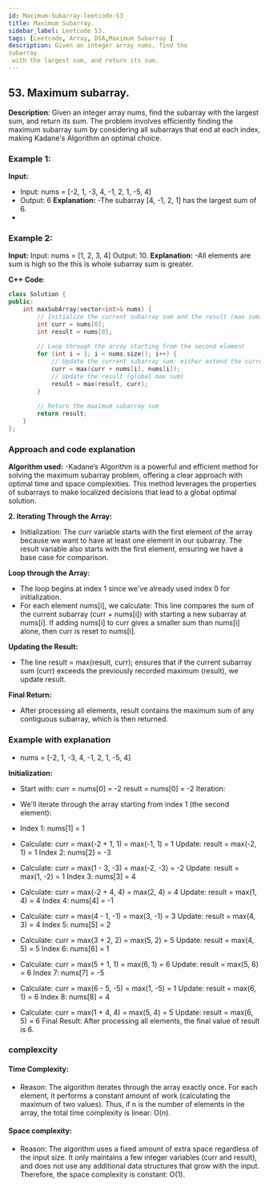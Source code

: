 ```yaml
---
id: Maximum-Subarray-leetcode-53
title: Maximum Subarray.
sidebar_label: Leetcode 53.
tags: [Leetcode, Array, DSA,Maximum Subarray ]
description: Given an integer array nums, find the 
subarray
 with the largest sum, and return its sum.
---
```


## 53. Maximum subarray.
**Description**: 
 Given an integer array nums, find the subarray with the largest sum, and return its sum. The problem involves efficiently finding the maximum subarray sum by considering all subarrays that end at each index, making Kadane's Algorithm an optimal choice.

### Example 1:

**Input:**
- Input: nums = [-2, 1, -3, 4, -1, 2, 1, -5, 4]
- Output: 6
**Explanation:** 
-The subarray [4, -1, 2, 1] has the largest sum of 6.
- 
### Example 2:

**Input:** Input: nums = [1, 2, 3, 4]
Output: 10.
**Explanation:** 
-All elements are  sum is high so the this is whole subarray sum is greater.

 **C++ Code**:
```cpp
class Solution {
public:
    int maxSubArray(vector<int>& nums) {
        // Initialize the current subarray sum and the result (max sum)
        int curr = nums[0];
        int result = nums[0];
        
        // Loop through the array starting from the second element
        for (int i = 1; i < nums.size(); i++) {
            // Update the current subarray sum: either extend the current subarray or start fresh
            curr = max(curr + nums[i], nums[i]);
            // Update the result (global max sum)
            result = max(result, curr);
        }
        
        // Return the maximum subarray sum
        return result;
    }
};


```
### Approach and code explanation ###
**Algorithm used:**
-Kadane’s Algorithm is a powerful and efficient method for solving the maximum subarray problem, offering a clear approach with optimal time and space complexities. This method leverages the properties of subarrays to make localized decisions that lead to a global optimal solution.

**2. Iterating Through the Array:**
- Initialization:
The curr variable starts with the first element of the array because we want to have at least one element in our subarray.
The result variable also starts with the first element, ensuring we have a base case for comparison.

**Loop through the Array:**
- The loop begins at index 1 since we've already used index 0 for initialization.
- For each element nums[i], we calculate:
This line compares the sum of the current subarray (curr + nums[i]) with starting a new subarray at nums[i]. If adding nums[i] to curr gives a smaller sum than nums[i] alone, then curr is reset to nums[i].

**Updating the Result:**
- The line result = max(result, curr); ensures that if the current subarray sum (curr) exceeds the previously recorded maximum (result), we update result.

**Final Return:**
- After processing all elements, result contains the maximum sum of any contiguous subarray, which is then returned.

### Example with explanation ###
- nums = [-2, 1, -3, 4, -1, 2, 1, -5, 4]

**Initialization:**
- Start with:
curr = nums[0] = -2
result = nums[0] = -2
Iteration:

- We'll iterate through the array starting from index 1 (the second element):

- Index 1: nums[1] = 1

- Calculate: curr = max(-2 + 1, 1) = max(-1, 1) = 1
Update: result = max(-2, 1) = 1
Index 2: nums[2] = -3

- Calculate: curr = max(1 - 3, -3) = max(-2, -3) = -2
Update: result = max(1, -2) = 1
Index 3: nums[3] = 4

- Calculate: curr = max(-2 + 4, 4) = max(2, 4) = 4
Update: result = max(1, 4) = 4
Index 4: nums[4] = -1

- Calculate: curr = max(4 - 1, -1) = max(3, -1) = 3
Update: result = max(4, 3) = 4
Index 5: nums[5] = 2

- Calculate: curr = max(3 + 2, 2) = max(5, 2) = 5
Update: result = max(4, 5) = 5
Index 6: nums[6] = 1

- Calculate: curr = max(5 + 1, 1) = max(6, 1) = 6
Update: result = max(5, 6) = 6
Index 7: nums[7] = -5

- Calculate: curr = max(6 - 5, -5) = max(1, -5) = 1
Update: result = max(6, 1) = 6
Index 8: nums[8] = 4

- Calculate: curr = max(1 + 4, 4) = max(5, 4) = 5
Update: result = max(6, 5) = 6
Final Result:
After processing all elements, the final value of result is 6.

### complexcity
#### Time Complexity:
- Reason: The algorithm iterates through the array exactly once. For each element, it performs a constant amount of work (calculating the maximum of two values). Thus, if n is the number of elements in the array, the total time complexity is linear: O(n).

#### Space complexity: #### 
- Reason: The algorithm uses a fixed amount of extra space regardless of the input size. It only maintains a few integer variables (curr and result), and does not use any additional data structures that grow with the input. Therefore, the space complexity is constant: O(1).